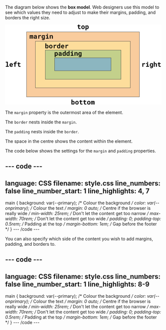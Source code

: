 The diagram below shows the **box model**. Web designers use this model to see which values they need to adjust to make their margins, padding, and borders the right size. 

![A rectangle that has a label on each side to state 'top', 'right', 'bottom', or 'left'. The shape has been divided into four layers. The outermost layer is labelled 'margin', the next layer is labelled 'border', the third layer is labelled 'padding', and the fourth layer in the centre of the rectangle has no label.](images/box-model.png)

The `margin` property is the outermost area of the element. 

The `border` nests inside the `margin`. 

The `padding` nests inside the `border`.

The space in the centre shows the content within the element. 

The code below shows the settings for the `margin` and `padding` properties. 

--- code ---
---
language: CSS
filename: style.css
line_numbers: false
line_number_start: 1
line_highlights: 4, 7
---
main {
  background: var(--primary); /* Colour the background */
  color: var(--onprimary); /* Colour the text */
  margin: 0 auto; /* Centre if the browser is really wide */
  min-width: 25rem; /* Don't let the content get too narrow */
  max-width: 70rem; /*  Don't let the content get too wide */
  padding: 0;
  padding-top: 0.5rem; /* Padding at the top */
  margin-bottom: 1em; /* Gap before the footer */
}
--- /code ---

You can also specify which side of the content you wish to add margins, padding, and borders to. 

--- code ---
---
language: CSS
filename: style.css
line_numbers: false
line_number_start: 1
line_highlights: 8-9
---
main {
  background: var(--primary); /* Colour the background */
  color: var(--onprimary); /* Colour the text */
  margin: 0 auto; /* Centre if the browser is really wide */
  min-width: 25rem; /* Don't let the content get too narrow */
  max-width: 70rem; /*  Don't let the content get too wide */
  padding: 0;
  padding-top: 0.5rem; /* Padding at the top */
  margin-bottom: 1em; /* Gap before the footer */
}
--- /code ---
